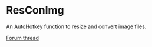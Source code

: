 # ResConImg
An [AutoHotkey](https://autohotkey.com/) function to resize and convert image files.

[Forum thread](https://autohotkey.com/boards/viewtopic.php?t=2505)

